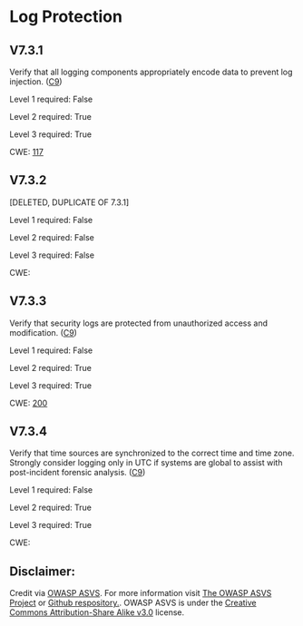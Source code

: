# Log Protection

## V7.3.1

Verify that all logging components appropriately encode data to prevent log injection. ([C9](https://owasp.org/www-project-proactive-controls/#div-numbering))

Level 1 required: False

Level 2 required: True

Level 3 required: True

CWE: [117](https://cwe.mitre.org/data/definitions/117)

## V7.3.2

[DELETED, DUPLICATE OF 7.3.1]

Level 1 required: False

Level 2 required: False

Level 3 required: False

CWE: [](https://cwe.mitre.org/data/definitions/)

## V7.3.3

Verify that security logs are protected from unauthorized access and modification. ([C9](https://owasp.org/www-project-proactive-controls/#div-numbering))

Level 1 required: False

Level 2 required: True

Level 3 required: True

CWE: [200](https://cwe.mitre.org/data/definitions/200)

## V7.3.4

Verify that time sources are synchronized to the correct time and time zone. Strongly consider logging only in UTC if systems are global to assist with post-incident forensic analysis. ([C9](https://owasp.org/www-project-proactive-controls/#div-numbering))

Level 1 required: False

Level 2 required: True

Level 3 required: True

CWE: [](https://cwe.mitre.org/data/definitions/)



## Disclaimer:

Credit via [OWASP ASVS](https://owasp.org/www-project-application-security-verification-standard/). For more information visit [The OWASP ASVS Project](https://owasp.org/www-project-application-security-verification-standard/) or [Github respository.](https://github.com/OWASP/ASVS). OWASP ASVS is under the [Creative Commons Attribution-Share Alike v3.0](https://creativecommons.org/licenses/by-sa/3.0/) license.
